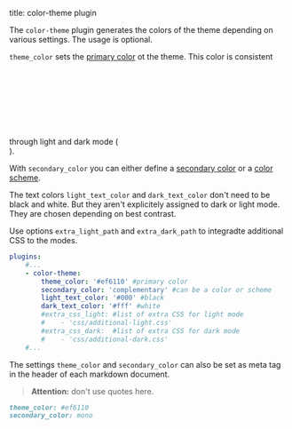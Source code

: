 title: color-theme plugin

The `color-theme` plugin generates the colors of the theme depending on various settings. The usage is optional.

`theme_color` sets the [primary color](primary/) ot the theme. This color is consistent through light and dark mode (<svg class="svg-1em"><use xlink:href="#theme-toggle" /></svg>).

With `secondary_color` you can either define a [secondary color](secondary/) or a [color scheme](secondary/mono/).

The text colors `light_text_color` and `dark_text_color` don't need to be black and white.
But they aren't explicitely assigned to dark or light mode. They are chosen depending on best contrast.

Use options `extra_light_path` and `extra_dark_path` to integradte additional CSS to the modes.

```yaml
plugins:
    #...
    - color-theme:
        theme_color: '#ef6110' #primary color
        secondary_color: 'complementary' #can be a color or scheme
        light_text_color: '#000' #black
        dark_text_color: '#fff' #white
        #extra_css_light: #list of extra CSS for light mode
        #    - 'css/additional-light.css'
        #extra_css_dark:  #list of extra CSS for dark mode
        #    - 'css/additional-dark.css'
    #...
```

The settings `theme_color` and `secondary_color` can also be set as meta tag in the header of each markdown document.

> **Attention:** don't use quotes here.

```markdown
theme_color: #ef6110
secondary_color: mono
```
